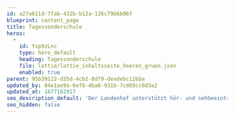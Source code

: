 ```yaml
---
id: a27a611d-7fab-432b-b12a-126c79b6b06f
blueprint: content_page
title: Tagessonderschule
heros:
  -
    id: Yvp9zLnc
    type: hero_default
    heading: Tagessonderschule
    file: lottie/lottie_inhaltsseite_hoeren_gruen.json
    enabled: true
parent: 95b39122-d35d-4cb2-8d79-deadebc12bba
updated_by: 04e1ae9a-6ef8-4ba0-931b-7cd69cc0d3a2
updated_at: 1677162917
seo_description_default: 'Der Landenhof unterstützt hör- und sehbeeinträchtigte Kinder & Jugendliche in ihrem selbstbestimmten Leben durch Förderung ihrer Fähigkeiten & Entwicklung'
seo_hidden: false
---
```

